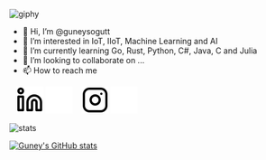 ![giphy](https://user-images.githubusercontent.com/77549617/210232353-24982a48-ac1f-4326-b445-fb478db73c47.gif)


- 👋 Hi, I’m @guneysogutt
- 👀 I’m interested in IoT, IIoT, Machine Learning and AI
- 🌱 I’m currently learning Go, Rust, Python, C#, Java, C and Julia
- 💞️ I’m looking to collaborate on ...
- 📫 How to reach me 

<!---
guneysogutt/guneysogutt is a ✨ special ✨ repository because its `README.md` (this file) appears on your GitHub profile.
You can click the Preview link to take a look at your changes.
--->

&nbsp;&nbsp;
[![website](./img/linkedin-light.svg)](https://www.linkedin.com/in/guney-sogut-23a081223#gh-light-mode-only)
[![website](./img/linkedin-dark.svg)](https://linkedin.com/in/guney-sogut-23a081223#gh-dark-mode-only)
&nbsp;&nbsp;
[![website](./img/instagram-light.svg)](https://instagram.com/guneysogut8#gh-light-mode-only)
[![website](./img/instagram-dark.svg)](https://instagram.com/guneysogut8#gh-dark-mode-only)


<!-- GitHub stats from https://github.com/anuraghazra/github-readme-stats -->
![stats](https://github-readme-stats.vercel.app/api?username=guneysogutt&theme=radical&hide_border=false&include_all_commits=true&count_private=true)

[![Guney's GitHub stats](https://github-readme-stats.vercel.app/api?username=guneysogutt&theme=radical)](https://github.com/anuraghazra/github-readme-stats)

<!---
<details>
  <summary>:zap: GitHub Stats</summary>

  <img align="left" alt="guneysogutt's GitHub Stats" src="https://github-readme-stats.vercel.app/api?username=guneysogutt&show_icons=true&hide_border=false&title_color=ff652f&icon_color=FFE400&bg_color=09131B&text_color=ffffff&border_color=0c1a25" />

</details>
--->
